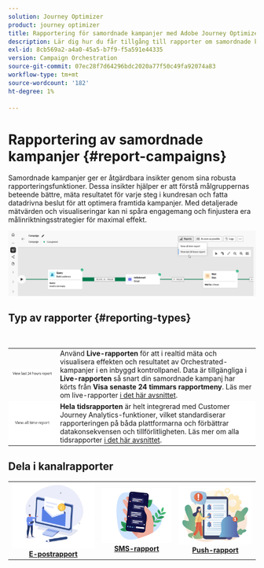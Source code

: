 ```yaml
---
solution: Journey Optimizer
product: journey optimizer
title: Rapportering för samordnade kampanjer med Adobe Journey Optimizer
description: Lär dig hur du får tillgång till rapporter om samordnade kampanjer med Adobe Journey Optimizer
exl-id: 8cb569a2-a4a0-45a5-b7f9-f5a591e44335
version: Campaign Orchestration
source-git-commit: 07ec28f7d64296bdc2020a77f50c49fa92074a83
workflow-type: tm+mt
source-wordcount: '182'
ht-degree: 1%

---
```



# Rapportering av samordnade kampanjer {#report-campaigns}

Samordnade kampanjer ger er åtgärdbara insikter genom sina robusta rapporteringsfunktioner. Dessa insikter hjälper er att förstå målgruppernas beteende bättre, mäta resultatet för varje steg i kundresan och fatta datadrivna beslut för att optimera framtida kampanjer. Med detaljerade mätvärden och visualiseringar kan ni spåra engagemang och finjustera era målinriktningsstrategier för maximal effekt.

![](assets/report-orchestrated.png)

## Typ av rapporter {#reporting-types}

<table style="table-layout:auto; width: 100%; border-collapse: collapse;">
  <tbody>
    <tr>
      <td><a href="../reports/live-report.md"><img alt="Live-rapport" src="assets/last-24hours.png"></a></td>
      <td>
        Använd <b>Live-rapporten</b> för att i realtid mäta och visualisera effekten och resultatet av Orchestrated-kampanjer i en inbyggd kontrollpanel. Data är tillgängliga i <b>Live-rapporten</b> så snart din samordnade kampanj har körts från <b>Visa senaste 24 timmars rapportmeny</b>. Läs mer om live-rapporter <a href="../reports/live-report.md">i det här avsnittet</a>.
      </td>
        </br>
    </tr>
    <tr style="background-color: #FFFFFF;">
      <td><a href="../reports/report-gs-cja.md"><img alt="Heltidsrapport" src="assets/all-time-report.png"></a></td>
      <td>
        <b>Hela tidsrapporten</b> är helt integrerad med Customer Journey Analytics-funktioner, vilket standardiserar rapporteringen på båda plattformarna och förbättrar datakonsekvensen och tillförlitligheten. Läs mer om alla tidsrapporter <a href="../reports/report-gs-cja.md">i det här avsnittet</a>.
      </td>
    </tr>
  </tbody>
</table>

## Dela i kanalrapporter

<table style="table-layout:fixed"><tr style="border: 0; text-align: center;" >
<td><a href="../reports/campaign-global-report-cja-email.md"><img alt="e-post" src="../channels/assets/do-not-localize/email.png"></a><br/><a href="../reports/campaign-global-report-cja-email.md"><strong>E-postrapport</strong></a></td>
<td><a href="../reports/campaign-global-report-cja-sms.md"><img alt="sms" src="../channels/assets/do-not-localize/sms.png"></a><br/><a href="../reports/campaign-global-report-cja-sms.md"><strong>SMS-rapport</strong></a></td>
<td><a href="../reports/campaign-global-report-cja-push.md"><img alt="push" src="../channels/assets/do-not-localize/push.png"></a><a href="../reports/campaign-global-report-cja-push.md"><strong>Push-rapport</strong></a></td>
</tr></table>

